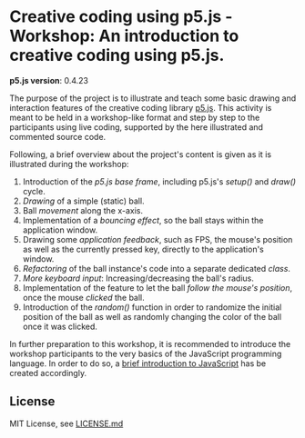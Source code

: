 # Creative coding using p5.js - Workshop: An introduction to creative coding using p5.js.

**p5.js version**: 0.4.23

The purpose of the project is to illustrate and teach some basic drawing and interaction features of the creative coding library [p5.js](https://p5js.org/). This activity is meant to be held in a workshop-like format and step by step to the participants using live coding, supported by the here illustrated and commented source code.

Following, a brief overview about the project's content is given as it is illustrated during the workshop:

1. Introduction of the *p5.js base frame*, including p5.js's *setup()* and *draw()* cycle.
2. *Drawing* of a simple (static) ball.
3. Ball *movement* along the x-axis.
4. Implementation of a *bouncing effect*, so the ball stays within the application window.
5. Drawing some *application feedback*, such as FPS, the mouse's position as well as the currently pressed key, directly to the application's window.
6. *Refactoring* of the ball instance's code into a separate dedicated *class*.
7. *More keyboard input*: Increasing/decreasing the ball's radius.
8. Implementation of the feature to let the ball *follow the mouse's position*, once the mouse *clicked* the ball.
9. Introduction of the *random()* function in order to randomize the initial position of the ball as well as randomly changing the color of the ball once it was clicked.

In further preparation to this workshop, it is recommended to introduce the workshop participants to the very basics of the JavaScript programming language. In order to do so, a [brief introduction to JavaScript](https://github.com/nicoversity/javascript_intro) has be created accordingly.


## License
MIT License, see [LICENSE.md](LICENSE.md)
